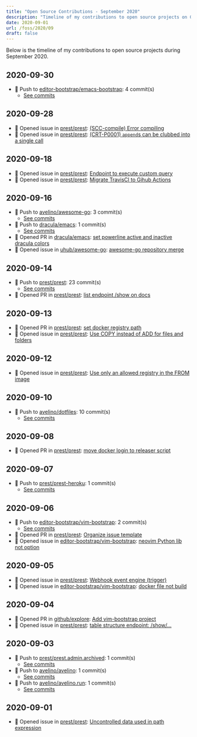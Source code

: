 ```yaml
---
title: "Open Source Contributions - September 2020"
description: "Timeline of my contributions to open source projects on GitHub during September 2020."
date: 2020-09-01
url: /foss/2020/09
draft: false
---
```


Below is the timeline of my contributions to open source projects during September 2020.

## 2020-09-30

- 🔨 Push to [editor-bootstrap/emacs-bootstrap](https://github.com/editor-bootstrap/emacs-bootstrap): 4 commit(s)
  - [See commits](https://github.com/editor-bootstrap/emacs-bootstrap/commits?author=avelino&since=2020-09-30T00:00:00Z&until=2020-09-30T23:59:59Z)

## 2020-09-28

- 🐛 Opened issue in [prest/prest](https://github.com/prest/prest): [(SCC-compile) Error compiling](https://github.com/prest/prest/issues/444)
- 🐛 Opened issue in [prest/prest](https://github.com/prest/prest): [(CRT-P0001) `append`s can be clubbed into a single call](https://github.com/prest/prest/issues/443)

## 2020-09-18

- 🐛 Opened issue in [prest/prest](https://github.com/prest/prest): [Endpoint to execute custom query](https://github.com/prest/prest/issues/439)
- 🐛 Opened issue in [prest/prest](https://github.com/prest/prest): [Migrate TravisCI to Gihub Actions](https://github.com/prest/prest/issues/438)

## 2020-09-16

- 🔨 Push to [avelino/awesome-go](https://github.com/avelino/awesome-go): 3 commit(s)
  - [See commits](https://github.com/avelino/awesome-go/commits?author=avelino&since=2020-09-16T00:00:00Z&until=2020-09-16T23:59:59Z)
- 🔨 Push to [dracula/emacs](https://github.com/dracula/emacs): 1 commit(s)
  - [See commits](https://github.com/dracula/emacs/commits?author=avelino&since=2020-09-16T00:00:00Z&until=2020-09-16T23:59:59Z)
- 🔀 Opened PR in [dracula/emacs](https://github.com/dracula/emacs): [set powerline active and inactive dracula colors](https://github.com/dracula/emacs/pull/72)
- 🐛 Opened issue in [uhub/awesome-go](https://github.com/uhub/awesome-go): [awesome-go repository merge](https://github.com/uhub/awesome-go/issues/46)

## 2020-09-14

- 🔨 Push to [prest/prest](https://github.com/prest/prest): 23 commit(s)
  - [See commits](https://github.com/prest/prest/commits?author=avelino&since=2020-09-14T00:00:00Z&until=2020-09-14T23:59:59Z)
- 🔀 Opened PR in [prest/prest](https://github.com/prest/prest): [list endpoint /show on docs](https://github.com/prest/prest/pull/434)

## 2020-09-13

- 🔀 Opened PR in [prest/prest](https://github.com/prest/prest): [set docker registry path](https://github.com/prest/prest/pull/432)
- 🐛 Opened issue in [prest/prest](https://github.com/prest/prest): [Use COPY instead of ADD for files and folders](https://github.com/prest/prest/issues/433)

## 2020-09-12

- 🐛 Opened issue in [prest/prest](https://github.com/prest/prest): [Use only an allowed registry in the FROM image](https://github.com/prest/prest/issues/431)

## 2020-09-10

- 🔨 Push to [avelino/dotfiles](https://github.com/avelino/dotfiles): 10 commit(s)
  - [See commits](https://github.com/avelino/dotfiles/commits?author=avelino&since=2020-09-10T00:00:00Z&until=2020-09-10T23:59:59Z)

## 2020-09-08

- 🔀 Opened PR in [prest/prest](https://github.com/prest/prest): [move docker login to releaser script](https://github.com/prest/prest/pull/415)

## 2020-09-07

- 🔨 Push to [prest/prest-heroku](https://github.com/prest/prest-heroku): 1 commit(s)
  - [See commits](https://github.com/prest/prest-heroku/commits?author=avelino&since=2020-09-07T00:00:00Z&until=2020-09-07T23:59:59Z)

## 2020-09-06

- 🔨 Push to [editor-bootstrap/vim-bootstrap](https://github.com/editor-bootstrap/vim-bootstrap): 2 commit(s)
  - [See commits](https://github.com/editor-bootstrap/vim-bootstrap/commits?author=avelino&since=2020-09-06T00:00:00Z&until=2020-09-06T23:59:59Z)
- 🔀 Opened PR in [prest/prest](https://github.com/prest/prest): [Organize issue template](https://github.com/prest/prest/pull/413)
- 🐛 Opened issue in [editor-bootstrap/vim-bootstrap](https://github.com/editor-bootstrap/vim-bootstrap): [neovim Python lib not option ](https://github.com/editor-bootstrap/vim-bootstrap/issues/343)

## 2020-09-05

- 🐛 Opened issue in [prest/prest](https://github.com/prest/prest): [Webhook event engine (trigger)](https://github.com/prest/prest/issues/411)
- 🐛 Opened issue in [editor-bootstrap/vim-bootstrap](https://github.com/editor-bootstrap/vim-bootstrap): [docker file not build](https://github.com/editor-bootstrap/vim-bootstrap/issues/341)

## 2020-09-04

- 🔀 Opened PR in [github/explore](https://github.com/github/explore): [Add vim-bootstrap project](https://github.com/github/explore/pull/1733)
- 🐛 Opened issue in [prest/prest](https://github.com/prest/prest): [table structure endpoint: /show/...](https://github.com/prest/prest/issues/410)

## 2020-09-03

- 🔨 Push to [prest/prest.admin.archived](https://github.com/prest/prest.admin.archived): 1 commit(s)
  - [See commits](https://github.com/prest/prest.admin.archived/commits?author=avelino&since=2020-09-03T00:00:00Z&until=2020-09-03T23:59:59Z)
- 🔨 Push to [avelino/avelino](https://github.com/avelino/avelino): 1 commit(s)
  - [See commits](https://github.com/avelino/avelino/commits?author=avelino&since=2020-09-03T00:00:00Z&until=2020-09-03T23:59:59Z)
- 🔨 Push to [avelino/avelino.run](https://github.com/avelino/avelino.run): 1 commit(s)
  - [See commits](https://github.com/avelino/avelino.run/commits?author=avelino&since=2020-09-03T00:00:00Z&until=2020-09-03T23:59:59Z)

## 2020-09-01

- 🐛 Opened issue in [prest/prest](https://github.com/prest/prest): [Uncontrolled data used in path expression](https://github.com/prest/prest/issues/407)

